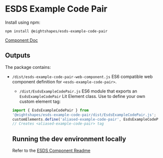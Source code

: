 # ESDS Example Code Pair
Install using npm:
```
npm install @eightshapes/esds-example-code-pair
```

[Component Doc](./documentation/esds-example-code-pair-docs.md)

## Outputs
The package contains:
* `/dist/esds-example-code-pair-web-component.js`
ES6 compatible web component definition for `<esds-example-code-pair>`.

  * `/dist/EsdsExampleCodePair.js`
  ES6 module that exports an `EsdsExampleCodePair` Lit Element class. Use to define your own custom element tag:
  ```js
  import { EsdsExampleCodePair } from
  '@eightshapes/esds-example-code-pair/dist/EsdsExampleCodePair.js';
  customElements.define('aliased-example-code-pair', EsdsExampleCodePair);
  // Creates <aliased-example-code-pair> tag
    ```

    ## Running the dev environment locally
    Refer to the [ESDS Component Readme](../README.md)